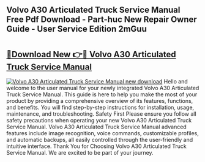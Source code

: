 ## Volvo A30 Articulated Truck Service Manual Free Pdf Download - Part-huc New Repair Owner Guide - User Service Edition 2mGuu

# <h2><a href="http://bc53069.oget.top/?id=Volvo+A30+Articulated+Truck+Service+Manual">🔗Download New 👉🔴 Volvo A30 Articulated Truck Service Manual</a></h2>

[![Volvo A30 Articulated Truck Service Manual new download](https://i.imgur.com/5g1atiW.png)](http://bc53069.oget.top/?id=Volvo+A30+Articulated+Truck+Service+Manual)
Hello and welcome to the user manual for your newly integrated Volvo A30 Articulated Truck Service Manual. This guide is here to help you make the most of your product by providing a comprehensive overview of its features, functions, and benefits. You will find step-by-step instructions for installation, usage, maintenance, and troubleshooting. Safety First Please ensure you follow all safety precautions when operating your new Volvo A30 Articulated Truck Service Manual. Volvo A30 Articulated Truck Service Manual advanced features include image recognition, voice commands, customizable profiles, and automatic backups, all easily controlled through the user-friendly and intuitive interface. Thank You for Choosing Volvo A30 Articulated Truck Service Manual. We are excited to be part of your journey.
